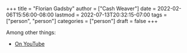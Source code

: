 +++
title = "Florian Gadsby"
author = ["Cash Weaver"]
date = 2022-02-06T15:56:00-08:00
lastmod = 2022-07-13T20:32:15-07:00
tags = ["person", "person"]
categories = ["person"]
draft = false
+++

Among other things:

-   [On YouTube](https://www.youtube.com/c/FlorianGadsbyCeramics)
